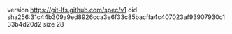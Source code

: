 version https://git-lfs.github.com/spec/v1
oid sha256:31c44b309a9ed8926cca3e6f33c85bacffa4c407023af93907930c133b4d20d2
size 28
